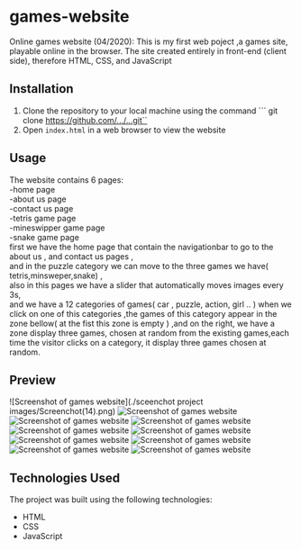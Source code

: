 # games-website
Online games website (04/2020):    This is my first web poject ,a games site, playable online in the browser. The site created entirely in front-end (client side), therefore HTML, CSS, and JavaScript
## Installation
1. Clone the repository to your local machine using the command ``` git clone https://github.com/.../...git``
2. Open ```index.html``` in a web browser to view the website

## Usage 
The website contains 6 pages:  
-home page   
-about us page   
-contact us page  
-tetris game page   
-mineswipper game page  
-snake game page    
first we have the home page that contain the navigationbar to go to the about us , and contact us pages ,   
and in the puzzle category we can move to the three games we have( tetris,minsweper,snake) ,  
also in this pages we have a slider that automatically moves images every 3s,  
and we have a 12 categories of games( car , puzzle, action, girl .. ) when we click on one of this categories ,the games of this category appear in the zone bellow( at the fist this zone is empty ) ,and on the right, we have a zone display three games, chosen at random from the existing games,each time the visitor clicks on a category, it display three games chosen at random.  

## Preview
![Screenshot of games website](./sceenchot project images/Screenchot(14).png)
![Screenshot of games website](./README_images/2023-04-06%2020-22-22.gif)
![Screenshot of games website](./README_images/2023-04-06%2020-23-01.gif)
![Screenshot of games website](./README_images/2023-04-06%2020-23-15.gif)
![Screenshot of games website](./README_images/2023-04-06%2021-58-49.gif)
![Screenshot of games website](./README_images/ezgif.com-optimize.gif)
![Screenshot of games website](./README_images/ezgif.com-optimize%20(1).gif)
![Screenshot of games website](./README_images/ezgif.com-optimize%20(2).gif)
![Screenshot of games website](./README_images/ezgif.com-optimize%20(3).gif)
![Screenshot of games website](./README_images/ezgif.com-optimize%20(4).gif)

## Technologies Used
The project was built using the following technologies:
- HTML
- CSS
- JavaScript
